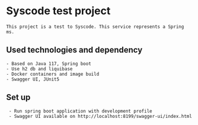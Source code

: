 # Syscode test project
    This project is a test to Syscode. This service represents a Spring ms.

## Used technologies and dependency
    - Based on Java 117, Spring boot
    - Use h2 db and liquibase 
    - Docker containers and image build
    - Swagger UI, JUnit5 

## Set up
     - Run spring boot application with development profile
     - Swagger UI available on http://localhost:8199/swagger-ui/index.html
